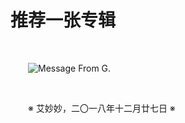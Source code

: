 # 推荐一张专辑

&emsp;&emsp;

&emsp;&emsp;![Message From G.](https://www.amazon.com/Friedrich-Gulda-Message-G/dp/B0157JKYKE)

&emsp;&emsp;

&emsp;&emsp;※ 艾妙妙，二〇一八年十二月廿七日 ※